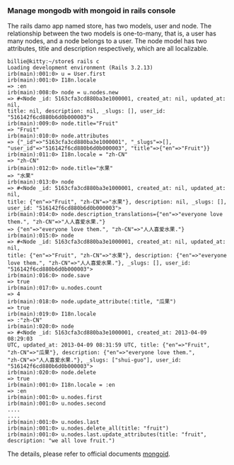 ### Manage mongodb with mongoid in rails console

The rails damo app named store, has two models, user and node. The
relationship between the two models is one-to-many, that is, a user has many
nodes, and a node belongs to a user. The node model has two attributes, title
and description respectively, which are all localizable.

    billie@kitty:~/store$ rails c
    Loading development environment (Rails 3.2.13)
    irb(main):001:0> u = User.first
    irb(main):001:0> I18n.locale
    => :en
    irb(main):008:0> node = u.nodes.new
    => #<Node _id: 5163cfa3cd880ba3e1000001, created_at: nil, updated_at: nil,
    title: nil, description: nil, _slugs: [], user_id: "516142f6cd880b6d0b000003">
    irb(main):009:0> node.title="Fruit"
    => "Fruit"
    irb(main):010:0> node.attributes
    => {"_id"=>"5163cfa3cd880ba3e1000001", "_slugs"=>[],
    "user_id"=>"516142f6cd880b6d0b000003", "title"=>{"en"=>"Fruit"}}
    irb(main):011:0> I18n.locale = "zh-CN"
    => "zh-CN"
    irb(main):012:0> node.title="水果"
    => "水果"
    irb(main):013:0> node
    => #<Node _id: 5163cfa3cd880ba3e1000001, created_at: nil, updated_at: nil,
    title: {"en"=>"Fruit", "zh-CN"=>"水果"}, description: nil, _slugs: [], user_id: "516142f6cd880b6d0b000003">
    irb(main):014:0> node.description_translations={"en"=>"everyone love them.", "zh-CN"=>"人人喜爱水果."}
    => {"en"=>"everyone love them.", "zh-CN"=>"人人喜爱水果."}
    irb(main):015:0> node
    => #<Node _id: 5163cfa3cd880ba3e1000001, created_at: nil, updated_at: nil,
    title: {"en"=>"Fruit", "zh-CN"=>"水果"}, description: {"en"=>"everyone
    love them.", "zh-CN"=>"人人喜爱水果."}, _slugs: [], user_id: "516142f6cd880b6d0b000003">
    irb(main):016:0> node.save
    => true
    irb(main):017:0> u.nodes.count
    => 4
    irb(main):018:0> node.update_attribute(:title, "瓜果")
    => true
    irb(main):019:0> I18n.locale
    => :"zh-CN"
    irb(main):020:0> node
    => #<Node _id: 5163cfa3cd880ba3e1000001, created_at: 2013-04-09 08:29:03
    UTC, updated_at: 2013-04-09 08:31:59 UTC, title: {"en"=>"Fruit",
    "zh-CN"=>"瓜果"}, description: {"en"=>"everyone love them.",
    "zh-CN"=>"人人喜爱水果."}, _slugs: ["shui-guo"], user_id: "516142f6cd880b6d0b000003">
    irb(main):020:0> node.delete
    => true
    irb(main):001:0> I18n.locale = :en
    => :en
    irb(main):001:0> u.nodes.first
    irb(main):001:0> u.nodes.second
    ....
    ....
    irb(main):001:0> u.nodes.last
    irb(main):001:0> u.nodes.delete_all(title: "fruit")
    irb(main):001:0> u.nodes.last.update_attributes(title: "fruit", description: "we all love fruit.")

The details, please refer to official documents [mongoid](http://mongoid.org/en/mongoid/docs/documents.html).
    
